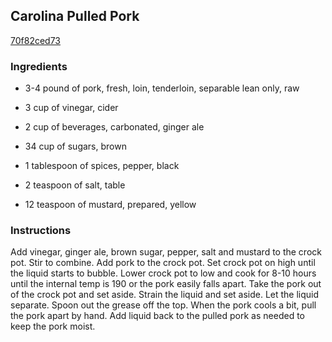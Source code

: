 ## Carolina Pulled Pork

[70f82ced73](http://www.food.com/recipe/carolina-pulled-pork-491316)

### Ingredients

 - 3-4 pound of pork, fresh, loin, tenderloin, separable lean only, raw

 - 3 cup of vinegar, cider

 - 2 cup of beverages, carbonated, ginger ale

 - 34 cup of sugars, brown

 - 1 tablespoon of spices, pepper, black

 - 2 teaspoon of salt, table

 - 12 teaspoon of mustard, prepared, yellow

### Instructions

Add vinegar, ginger ale, brown sugar, pepper, salt and mustard to the crock pot. Stir to combine. Add pork to the crock pot. Set crock pot on high until the liquid starts to bubble. Lower crock pot to low and cook for 8-10 hours until the internal temp is 190 or the pork easily falls apart. Take the pork out of the crock pot and set aside. Strain the liquid and set aside. Let the liquid separate. Spoon out the grease off the top. When the pork cools a bit, pull the pork apart by hand. Add liquid back to the pulled pork as needed to keep the pork moist.